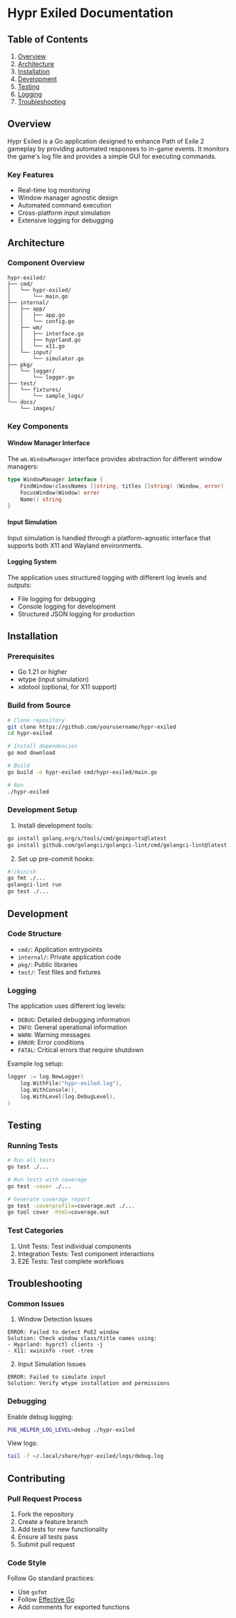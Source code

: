 # Hypr Exiled Documentation

## Table of Contents

1. [Overview](#overview)
2. [Architecture](#architecture)
3. [Installation](#installation)
4. [Development](#development)
5. [Testing](#testing)
6. [Logging](#logging)
7. [Troubleshooting](#troubleshooting)

## Overview

Hypr Exiled is a Go application designed to enhance Path of Exile 2 gameplay by providing automated responses to in-game events. It monitors the game's log file and provides a simple GUI for executing commands.

### Key Features

- Real-time log monitoring
- Window manager agnostic design
- Automated command execution
- Cross-platform input simulation
- Extensive logging for debugging

## Architecture

### Component Overview

```
hypr-exiled/
├── cmd/
│   └── hypr-exiled/
│       └── main.go
├── internal/
│   ├── app/
│   │   ├── app.go
│   │   └── config.go
│   ├── wm/
│   │   ├── interface.go
│   │   ├── hyprland.go
│   │   └── x11.go
│   └── input/
│       └── simulator.go
├── pkg/
│   └── logger/
│       └── logger.go
├── test/
│   └── fixtures/
│       └── sample_logs/
└── docs/
    └── images/
```

### Key Components

#### Window Manager Interface

The `wm.WindowManager` interface provides abstraction for different window managers:

```go
type WindowManager interface {
    FindWindow(classNames []string, titles []string) (Window, error)
    FocusWindow(Window) error
    Name() string
}
```

#### Input Simulation

Input simulation is handled through a platform-agnostic interface that supports both X11 and Wayland environments.

#### Logging System

The application uses structured logging with different log levels and outputs:

- File logging for debugging
- Console logging for development
- Structured JSON logging for production

## Installation

### Prerequisites

- Go 1.21 or higher
- wtype (input simulation)
- xdotool (optional, for X11 support)

### Build from Source

```bash
# Clone repository
git clone https://github.com/yourusername/hypr-exiled
cd hypr-exiled

# Install dependencies
go mod download

# Build
go build -o hypr-exiled cmd/hypr-exiled/main.go

# Run
./hypr-exiled
```

### Development Setup

1. Install development tools:

```bash
go install golang.org/x/tools/cmd/goimports@latest
go install github.com/golangci/golangci-lint/cmd/golangci-lint@latest
```

2. Set up pre-commit hooks:

```bash
#!/bin/sh
go fmt ./...
golangci-lint run
go test ./...
```

## Development

### Code Structure

- `cmd/`: Application entrypoints
- `internal/`: Private application code
- `pkg/`: Public libraries
- `test/`: Test files and fixtures

### Logging

The application uses different log levels:

- `DEBUG`: Detailed debugging information
- `INFO`: General operational information
- `WARN`: Warning messages
- `ERROR`: Error conditions
- `FATAL`: Critical errors that require shutdown

Example log setup:

```go
logger := log.NewLogger(
    log.WithFile("hypr-exiled.log"),
    log.WithConsole(),
    log.WithLevel(log.DebugLevel),
)
```

## Testing

### Running Tests

```bash
# Run all tests
go test ./...

# Run tests with coverage
go test -cover ./...

# Generate coverage report
go test -coverprofile=coverage.out ./...
go tool cover -html=coverage.out
```

### Test Categories

1. Unit Tests: Test individual components
2. Integration Tests: Test component interactions
3. E2E Tests: Test complete workflows

## Troubleshooting

### Common Issues

1. Window Detection Issues

```
ERROR: Failed to detect PoE2 window
Solution: Check window class/title names using:
- Hyprland: hyprctl clients -j
- X11: xwininfo -root -tree
```

2. Input Simulation Issues

```
ERROR: Failed to simulate input
Solution: Verify wtype installation and permissions
```

### Debugging

Enable debug logging:

```bash
POE_HELPER_LOG_LEVEL=debug ./hypr-exiled
```

View logs:

```bash
tail -f ~/.local/share/hypr-exiled/logs/debug.log
```

## Contributing

### Pull Request Process

1. Fork the repository
2. Create a feature branch
3. Add tests for new functionality
4. Ensure all tests pass
5. Submit pull request

### Code Style

Follow Go standard practices:

- Use `gofmt`
- Follow [Effective Go](https://golang.org/doc/effective_go)
- Add comments for exported functions
